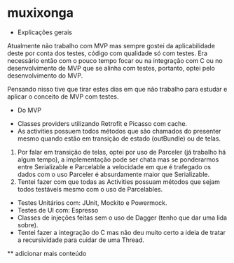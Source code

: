 # muxixonga

* Explicações gerais

Atualmente não trabalho com MVP mas sempre gostei da aplicabilidade deste por conta dos testes, código com qualidade só com testes. 
Era necessário então com o pouco tempo focar ou na integração com C ou no desenvolvimento de MVP que se alinha com testes, portanto, optei pelo desenvolvimento do MVP. 

Pensando nisso tive que tirar estes dias em que não trabalho para estudar e aplicar o conceito de MVP com testes.

* Do MVP
- Classes providers utilizando Retrofit e Picasso com cache.
- As activities possuem todos métodos que são chamados do presenter mesmo quando estão em transição de estado (outBundle) ou de telas.
1. Por falar em transição de telas, optei por uso de Parceler (já trabalho há algum tempo), a implementação pode ser chata mas se ponderarmos entre Serializable e Parcelable a velocidade em que é trafegado os dados com o uso Parceler é absurdamente maior que Serializable.
2. Tentei fazer com que todas as Activities possuam métodos que sejam todos testáveis mesmo com o uso de Parcelables.
- Testes Unitários com: JUnit, Mockito e Powermock.
- Testes de UI com: Espresso
- Classes de injeções feitas sem o uso de Dagger (tenho que dar uma lida sobre).
- Tentei fazer a integração do C mas não deu muito certo a ideia de tratar a recursividade para cuidar de uma Thread.

** adicionar mais conteúdo

